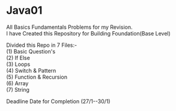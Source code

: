 # Java01
All Basics Fundamentals Problems for my Revision.
<br>
I have Created this Repository for Building Foundation(Base Level) 

Divided this Repo in 7 Files:-
<br>
(1) Basic Question's
<br>
(2) If Else
<br>
(3) Loops 
<br>
(4) Switch & Pattern
<br>
(5) Function & Recursion
<br>
(6) Array
<br>
(7) String
<br>

Deadline Date for Completion (27/1--30/1)

